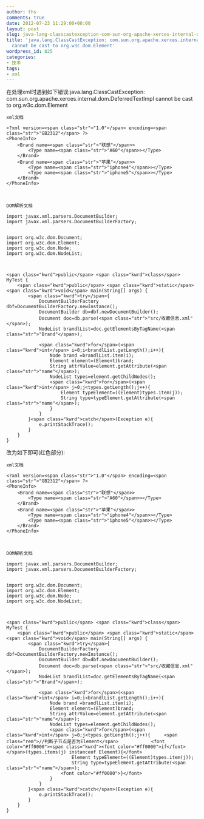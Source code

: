 ```yaml
---
author: ths
comments: true
date: 2012-07-23 11:29:00+00:00
layout: post
slug: java-lang-classcastexception-com-sun-org-apache-xerces-internal-dom-deferredtextimpl-cannot-be-cast-to-org-w3c-dom-element
title: 'java.lang.ClassCastException: com.sun.org.apache.xerces.internal.dom.DeferredTextImpl
  cannot be cast to org.w3c.dom.Element'
wordpress_id: 825
categories:
- 技术
tags:
- xml
---
```


在处理xml时遇到如下错误:java.lang.ClassCastException: com.sun.org.apache.xerces.internal.dom.DeferredTextImpl cannot be cast to org.w3c.dom.Element




    
    
    xml文档
    
    <?xml version=<span class="str">"1.0"</span> encoding=<span class="str">"GB2312"</span> ?>
    <PhoneInfo>
        <Brand name=<span class="str">"联想"</span>>
            <Type name=<span class="str">"A60"</span>></Type>
        </Brand>
        <Brand name=<span class="str">"苹果"</span>>
            <Type name=<span class="str">"iphone4"</span>></Type>
            <Type name=<span class="str">"iphone5"</span>></Type>
        </Brand>
    </PhoneInfo>
    
    
    
    DOM解析文档
    
    import javax.xml.parsers.DocumentBuilder;
    import javax.xml.parsers.DocumentBuilderFactory;
    
    
    import org.w3c.dom.Document;
    import org.w3c.dom.Element;
    import org.w3c.dom.Node;
    import org.w3c.dom.NodeList;
    
    
    
    <span class="kwrd">public</span> <span class="kwrd">class</span> MyTest {
        <span class="kwrd">public</span> <span class="kwrd">static</span> <span class="kwrd">void</span> main(String[] args) {
            <span class="kwrd">try</span>{
                DocumentBuilderFactory dbf=DocumentBuilderFactory.newInstance();
                DocumentBuilder db=dbf.newDocumentBuilder();
                Document doc=db.parse(<span class="str">"src/收藏信息.xml"</span>);
                NodeList brandlList=doc.getElementsByTagName(<span class="str">"Brand"</span>);
                
                <span class="kwrd">for</span>(<span class="kwrd">int</span> i=0;i<brandlList.getLength();i++){
                    Node brand =brandlList.item(i);
                    Element element=(Element)brand;
                    String attrValue=element.getAttribute(<span class="str">"name"</span>);
                    NodeList types=element.getChildNodes();
                    <span class="kwrd">for</span>(<span class="kwrd">int</span> j=0;j<types.getLength();j++){
                        Element typeElement=((Element)types.item(j));
                        String type=typeElement.getAttribute(<span class="str">"name"</span>);
                    }
                }
            }<span class="kwrd">catch</span>(Exception e){
                e.printStackTrace();
            }
        }
    }





改为如下即可(红色部分):








    
    
    xml文档
    
    <?xml version=<span class="str">"1.0"</span> encoding=<span class="str">"GB2312"</span> ?>
    <PhoneInfo>
        <Brand name=<span class="str">"联想"</span>>
            <Type name=<span class="str">"A60"</span>></Type>
        </Brand>
        <Brand name=<span class="str">"苹果"</span>>
            <Type name=<span class="str">"iphone4"</span>></Type>
            <Type name=<span class="str">"iphone5"</span>></Type>
        </Brand>
    </PhoneInfo>
    
    
    
    DOM解析文档
    
    import javax.xml.parsers.DocumentBuilder;
    import javax.xml.parsers.DocumentBuilderFactory;
    
    
    import org.w3c.dom.Document;
    import org.w3c.dom.Element;
    import org.w3c.dom.Node;
    import org.w3c.dom.NodeList;
    
    
    
    <span class="kwrd">public</span> <span class="kwrd">class</span> MyTest {
        <span class="kwrd">public</span> <span class="kwrd">static</span> <span class="kwrd">void</span> main(String[] args) {
            <span class="kwrd">try</span>{
                DocumentBuilderFactory dbf=DocumentBuilderFactory.newInstance();
                DocumentBuilder db=dbf.newDocumentBuilder();
                Document doc=db.parse(<span class="str">"src/收藏信息.xml"</span>);
                NodeList brandlList=doc.getElementsByTagName(<span class="str">"Brand"</span>);
                
                <span class="kwrd">for</span>(<span class="kwrd">int</span> i=0;i<brandlList.getLength();i++){
                    Node brand =brandlList.item(i);
                    Element element=(Element)brand;
                    String attrValue=element.getAttribute(<span class="str">"name"</span>);
                    NodeList types=element.getChildNodes();
                    <span class="kwrd">for</span>(<span class="kwrd">int</span> j=0;j<types.getLength();j++){     <span class="rem">//判断子节点是否为Element</span>            <font color="#ff0000"><span class="kwrd"><font color="#ff0000">if</font></span>(types.items(j) instanceof Element){</font>
                            Element typeElement=((Element)types.item(j));
                            String type=typeElement.getAttribute(<span class="str">"name"</span>);
                        <font color="#ff0000">}</font>
                    }
                }
            }<span class="kwrd">catch</span>(Exception e){
                e.printStackTrace();
            }
        }
    }



















